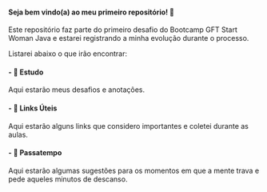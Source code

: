 #### Seja bem vindo(a) ao meu primeiro repositório! :open_file_folder:

Este repositório faz parte do primeiro desafio do Bootcamp GFT Start Woman Java e estarei registrando a minha evolução durante o processo. 

Listarei abaixo o que irão encontrar:

#### - :book: Estudo 

Aqui estarão meus desafios e anotações.

#### - :link: Links Úteis

Aqui estarão alguns links que considero importantes e coletei durante as aulas. 

#### - :space_invader: Passatempo

Aqui estarão algumas sugestões para os momentos em que a mente trava e pede aqueles minutos de descanso. 

